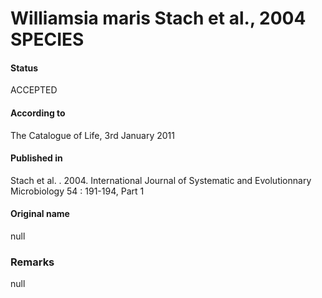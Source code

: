 # Williamsia maris Stach et al., 2004 SPECIES

#### Status
ACCEPTED

#### According to
The Catalogue of Life, 3rd January 2011

#### Published in
Stach et al. . 2004. International Journal of Systematic and Evolutionnary Microbiology 54 : 191-194, Part 1

#### Original name
null

### Remarks
null